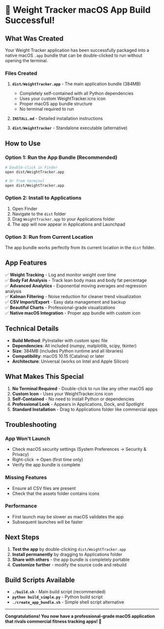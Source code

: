 # 🎉 Weight Tracker macOS App Build Successful!

## What Was Created

Your Weight Tracker application has been successfully packaged into a native macOS `.app` bundle that can be double-clicked to run without opening the terminal.

### Files Created

1. **`dist/WeightTracker.app`** - The main application bundle (384MB)
   - Completely self-contained with all Python dependencies
   - Uses your custom WeightTracker.icns icon
   - Proper macOS app bundle structure
   - No terminal required to run

2. **`INSTALL.md`** - Detailed installation instructions
3. **`dist/WeightTracker`** - Standalone executable (alternative)

## How to Use

### Option 1: Run the App Bundle (Recommended)
```bash
# Double-click in Finder
open dist/WeightTracker.app

# Or from terminal
open dist/WeightTracker.app
```

### Option 2: Install to Applications
1. Open Finder
2. Navigate to the `dist` folder
3. Drag `WeightTracker.app` to your Applications folder
4. The app will now appear in Applications and Launchpad

### Option 3: Run from Current Location
The app bundle works perfectly from its current location in the `dist` folder.

## App Features

✅ **Weight Tracking** - Log and monitor weight over time  
✅ **Body Fat Analysis** - Track lean body mass and body fat percentage  
✅ **Advanced Analytics** - Exponential moving averages and regression analysis  
✅ **Kalman Filtering** - Noise reduction for cleaner trend visualization  
✅ **CSV Import/Export** - Easy data management and backup  
✅ **Beautiful Charts** - Professional-grade visualizations  
✅ **Native macOS Integration** - Proper app bundle with custom icon  

## Technical Details

- **Build Method**: PyInstaller with custom spec file
- **Dependencies**: All included (numpy, matplotlib, scipy, tkinter)
- **Size**: 384MB (includes Python runtime and all libraries)
- **Compatibility**: macOS 10.15 (Catalina) or later
- **Architecture**: Universal (works on Intel and Apple Silicon)

## What Makes This Special

1. **No Terminal Required** - Double-click to run like any other macOS app
2. **Custom Icon** - Uses your WeightTracker.icns icon
3. **Self-Contained** - No need to install Python or dependencies
4. **Professional Look** - Appears in Applications, Dock, and Spotlight
5. **Standard Installation** - Drag to Applications folder like commercial apps

## Troubleshooting

### App Won't Launch
- Check macOS security settings (System Preferences → Security & Privacy)
- Right-click → Open (first time only)
- Verify the app bundle is complete

### Missing Features
- Ensure all CSV files are present
- Check that the assets folder contains icons

### Performance
- First launch may be slower as macOS validates the app
- Subsequent launches will be faster

## Next Steps

1. **Test the app** by double-clicking `dist/WeightTracker.app`
2. **Install permanently** by dragging to Applications folder
3. **Share with others** - the app bundle is completely portable
4. **Customize further** - modify the source code and rebuild

## Build Scripts Available

- **`./build.sh`** - Main build script (recommended)
- **`python build_simple.py`** - Python build script
- **`./create_app_bundle.sh`** - Simple shell script alternative

---

**Congratulations! You now have a professional-grade macOS application that rivals commercial fitness tracking apps! 🚀**
